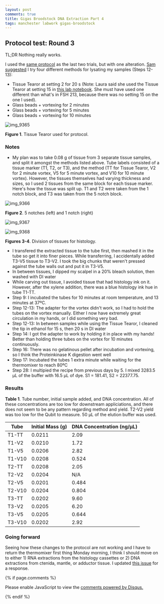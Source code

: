 ```yaml
---
layout: post
comments: true
title: Gigas Broodstock DNA Extraction Part 4
tags: manchester labwork gigas-broodstock
---
```


## Protocol test: Round 3

TL;DR Nothing really works.

I used the [same protocol](https://yaaminiv.github.io/Gigas-Broodstock-DNA-Extraction-Part3/) as the last two trials, but with one alteration. [Sam suggested](https://github.com/RobertsLab/resources/issues/277) I try four different methods for lysating my samples (Steps 12-13):

- Tissue Tearor at setting 2 for 20 s (Note: Laura said she used the Tissue Tearor at setting 15 in [this lab notebook](https://laurahspencer.github.io/LabNotebook/Test-DNA-Extraction/). She must have used one different than what's in FSH 213, because there was no setting 15 on the one I used).
- Glass beads + vortexing for 2 minutes
- Glass beads + vortexing for 5 minutes
- Glass beads + vortexing for 10 minutes

![img_9365](https://user-images.githubusercontent.com/22335838/43999396-6b4c6b62-9dc0-11e8-92a3-ef5420a3b518.JPG)

**Figure 1**. Tissue Tearor used for protocol.

### Notes

- My plan was to take 0.08 g of tissue from 3 separate tissue samples, and split it amongst the methods listed above. Tube labels consisted of a tissue marker (T1, T2, or T3), and the method (TT for Tissue Tearor, V2 for 2 minute vortex, V5 for 5 minute vortex, and V10 for 10 minute vortex). However, the tissues themselves had varying thickness and sizes, so I used 2 tissues from the same block for each tissue marker. Here's how the tissue was split up. T1 and T2 were taken from the 1 notch block, and T3 was taken from the 5 notch block.

![img_9366](https://user-images.githubusercontent.com/22335838/43999348-94021a76-9dbf-11e8-9ddc-54189c3982e4.JPG)

**Figure 2**. 5 notches (left) and 1 notch (right)

![img_9367](https://user-images.githubusercontent.com/22335838/43999349-94194b92-9dbf-11e8-850a-4c0c40005b42.jpg)

![img_9368](https://user-images.githubusercontent.com/22335838/43999350-9432b2c6-9dbf-11e8-8a2c-8d3f3fa41700.jpg)

**Figures 3-4**. Division of tissues for histology.

- I transfered the extracted tissue to the tube first, then mashed it in the tube so get it into finer pieces. While transferring, I accidentally added T3-V5 tissue to T3-V2. I took the big chunks that weren't pressed against the tube walls out and put it in T3-V5.
- In between tissues, I dipped my scalpel in a 20% bleach solution, then washed with DI water
- While carving out tissue, I avoided tissue that had histology ink on it. However, after the xylene addition, there was a blue histology ink hue in tube T1-TT.
- Step 9: I incubated the tubes for 10 minutes at room temperature, and 13 minutes at 37ºC.
- Step 12-13: The adapter for the vortex didn't work, so I had to hold the tubes on the vortex manually. Either I now have extremely great circulation in my hands, or I did something very bad.
- Step 12-13: In between samples while using the Tissue Tearor, I cleaned the tip in ethanol for 15 s, then 20 s in DI water
- Step 14: I got the adapter to work by holding it in place with my hands! Better than holding three tubes on the vortex for 10 minutes continuously.
- Step 16: There was no gelatinous pellet after incubation and vortexing, so I think the Proteinkinase K digestion went well
- Step 17: Incubated the tubes 1 extra minute while waiting for the thermomixer to reach 80ºC
- Step 28: I multipied the recipe from previous days by 5. I mixed 3283.5 µL of the buffer with 16.5 µL of dye. S1 = 181.41, S2 = 22377.75.

### Results

**Table 1**. Tube number, initial sample added, and DNA concentration. All of these concentrations are too low for downstream appliciations, and there does not seem to be any pattern regarding method and yield. T2-V2 yield was too low for the Qubit to measure. 50 µL of the elution buffer was used.

| **Tube** | **Initial Mass (g)** | **DNA Concentration (ng/µL)** |
|----------|----------------------|-------------------------------|
|   T1-TT  |        0.0211        |              2.09             |
|   T1-V2  |        0.0210        |              1.72             |
|   T1-V5  |        0.0206        |              2.82             |
|  T1-V10  |        0.0208        |             0.524             |
|   T2-TT  |        0.0208        |              2.05             |
|   T2-V2  |        0.0204        |              N/A              |
|   T2-V5  |        0.0201        |             0.484             |
|  T2-V10  |        0.0204        |             0.804             |
|   T3-TT  |        0.0202        |              9.60             |
|   T3-V2  |        0.0205        |              6.20             |
|   T3-V5  |        0.0205        |             0.644             |
|  T3-V10  |        0.0202        |              2.92             |
  
### Going forward

Seeing how these changes to the protocol are not working and I have to return the thermomixer first thing Monday morning, I think I should move on to either 1) RNA extractions from the histology cassettes or 2) DNA extractions from ctenida, mantle, or adductor tissue. I updated [this issue](https://github.com/RobertsLab/resources/issues/277) for a response.

{% if page.comments %}

<div id="disqus_thread"></div>
<script>

/**
*  RECOMMENDED CONFIGURATION VARIABLES: EDIT AND UNCOMMENT THE SECTION BELOW TO INSERT DYNAMIC VALUES FROM YOUR PLATFORM OR CMS.
*  LEARN WHY DEFINING THESE VARIABLES IS IMPORTANT: https://disqus.com/admin/universalcode/#configuration-variables*/
/*
var disqus_config = function () {
this.page.url = PAGE_URL;  // Replace PAGE_URL with your page's canonical URL variable
this.page.identifier = PAGE_IDENTIFIER; // Replace PAGE_IDENTIFIER with your page's unique identifier variable
};
*/
(function() { // DON'T EDIT BELOW THIS LINE
var d = document, s = d.createElement('script');
s.src = 'https://the-responsible-grad-student.disqus.com/embed.js';
s.setAttribute('data-timestamp', +new Date());
(d.head || d.body).appendChild(s);
})();
</script>
<noscript>Please enable JavaScript to view the <a href="https://disqus.com/?ref_noscript">comments powered by Disqus.</a></noscript>

{% endif %}

<script id="dsq-count-scr" src="//the-responsible-grad-student.disqus.com/count.js" async></script>
